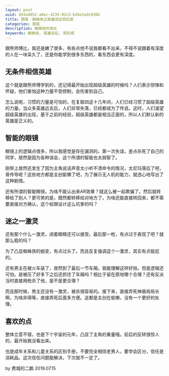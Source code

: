 ```yaml
---
layout: post
uuid: 893a4052-a0ec-4235-92c5-b26e2adc836b
title: 随笔：蜘蛛侠之英雄远征观后感
categories: 随笔
description: 蜘蛛侠的成长
keywords: 蜘蛛侠, 英雄远征, 观后感
---
```


跟熊师傅比，我还是嫩了很多，有些点他不说我都看不出来。不得不说跟着有深度的人在一块呆久了，还是你能学到很多东西的，看东西会更有深度。

## 无条件相信英雄

这个就是跟熊师傅学到的，还记得最开始出现超级英雄的时候吗？人们表示惊悚和怀疑，他们害怕这种力量不受控制，会伤害到自己。

怎么说呢，习惯的力量是可怕的，在复联四这十几年间，人们已经习惯了超级英雄的力量。当众多英雄远去后，人们非常失落，已经都成为了传说。这时，人们渴望超级英雄的出现，基于之前的经验，超级英雄都是相当正面的，所以人们默认新的英雄是正义的。

## 智能的眼镜

眼镜上的逻辑点很多，所以我感觉是存在漏洞的。第一次失误，差点杀死了自己的同学，居然是因为各种误会，这个所谓的智能也太弱智了。

刚带上居然还发生了因为主角说话声音太小听不清命令的情况，太尼玛落后了吧，骨传导呢？这些地方都是主创偷懒了吧，为了展示无人机的能力，就违心地写出了这种剧情。

还有所谓的智能眼镜，为啥不能认出来AR效果？就这么被一起欺骗了。然后就转移给了别人？更可笑的是，既然都转移给对地方了，为啥还能直接转回来，都不需要直接对方确认，这个权限设计这么坑爹的吗？

## 迷之一激灵

还有那个什么一激灵，闭着眼睛还可以接受。最后那一枪，有点过于表现了吧？就那么稳的吗？

为了凸显蜘蛛侠的蜕变，有点过头了。而且反复强调这个一激灵，其实有点尴尬的。

还有男主在被火车装了，居然到了最后一节车厢。我能理解这样好拍，但是逻辑还可怕，是被压了好多下之后还抓住了车厢吗？相比于留在原地哪个合理？还有反派当时直接用枪杀了他，是不是更合理？

而且那时候，男主还没有一激灵，被杀很容易的。接下来，直接弄死神盾局局长啊，为啥非得等，直接弄死后面多方便。这都是主创在偷懒，没有一个更好的处理。

## 喜欢的点

整体立意不错，也是下个宇宙的元年，凸显了主角的重量哦。前后的反转很惊人的，最开始我没看出来。

也是成年关系和儿童关系的区别手册，不要完全相信老男人，要学会区分，信任是消耗品。这次信任问题能解决，下次就不一定了。

by 费城的二鹏 2019.07.15

